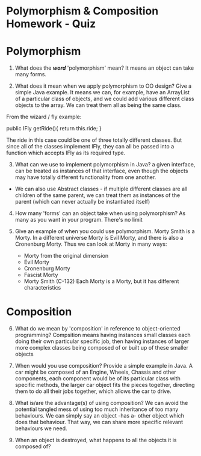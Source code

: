 # Polymorphism & Composition Homework - Quiz

# Polymorphism

1. What does the ___word___ 'polymorphism' mean?
It means an object can take many forms.

2. What does it mean when we apply polymorphism to OO design? Give a simple Java example.
It means we can, for example, have an ArrayList of a particular class of objects, and we could add
various different class objects to the array. We can treat them all as being the same class.

From the wizard / fly example:

public IFly getRide(){
      return this.ride;
  }

The ride in this case could be one of three totally different classes. But since
all of the classes implement IFly, they can all be passed into a function which
accepts IFly as its required type.


3. What can we use to implement polymorphism in Java?
a given interface, can be treated as instances of that interface, even though the objects
may have totally different functionality from one another.
- We can also use Abstract classes - if multiple different classes are all children of
the same parent, we can treat them as instances of the parent (which can never actually
be instantiated itself)

4. How many 'forms' can an object take when using polymorphism?
As many as you want in your program. There's no limit

5. Give an example of when you could use polymorphism.
Morty Smith is a Morty. In a different universe Morty is Evil Morty, and there is also a Cronenburg Morty. Thus we can look at Morty in many ways:
    * Morty from the original dimension
    * Evil Morty
    * Cronenburg Morty
    * Fascist Morty
    * Morty Smith (C-132)
Each Morty is a Morty, but it has different characteristics


# Composition

6. What do we mean by 'composition' in reference to object-oriented programming?
Compsition means having instances small classes each doing their own particular specific job, then having
instances of larger more complex classes being composed of or built up of these smaller objects

7. When would you use composition? Provide a simple example in Java.
A car might be composed of an Engine, Wheels, Chassis and other components, each component would
be of its particular class with specific methods, the larger car object fits the pieces together, directing
them to do all their jobs together, which allows the car to drive.

8. What is/are the advantage(s) of using composition?
We can avoid the potential tangled mess of using too much inheritance of too many
behaviours. We can simply say an object -has a- other object which does that behaviour.
That way, we can share more specific relevant behaviours we need. 

9. When an object is destroyed, what happens to all the objects it is composed of?
